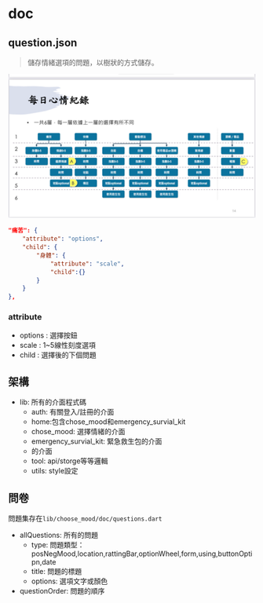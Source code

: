 # doc
## question.json
>儲存情緒選項的問題，以樹狀的方式儲存。

![照片](img\E27D5065-54E5-4D5E-8D84-1B3301629D07.jpg)
```json
"痛苦": {
    "attribute": "options",
    "child": {
        "身體": {
            "attribute": "scale",
            "child":{}
        }
    }
},
```
### attribute
* options : 選擇按鈕
* scale : 1~5線性刻度選項
* child : 選擇後的下個問題

## 架構
* lib: 所有的介面程式碼
  * auth: 有關登入/註冊的介面
  * home:包含chose_mood和emergency_survial_kit
  * chose_mood: 選擇情緒的介面
  * emergency_survial_kit: 緊急救生包的介面
  * 的介面
  * tool: api/storge等等邏輯
  * utils: style設定
## 問卷
問題集存在`lib/choose_mood/doc/questions.dart`
* allQuestions: 所有的問題
  * type: 問題類型：posNegMood,location,rattingBar,optionWheel,form,using,buttonOptipn,date
  * title: 問題的標題
  * options: 選項文字或顏色
* questionOrder: 問題的順序
